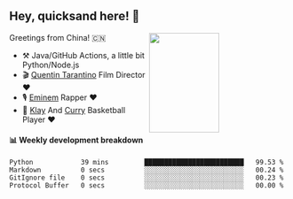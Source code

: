 ## Hey, quicksand here! 🏃
[<img align="right" width="50%" height='180' src="https://quicksandznzn.github.io/image/warriors.jpg">](https://github.com/quicksandznzn)
<!--
[<img align="right" width="50%" src="https://github-readme-stats.vercel.app/api?username=quicksandznzn&theme=dark&show_icons=true">](https://github.com/quicksandznzn)
-->


Greetings from China! 🇨🇳

- ⚒️ Java/GitHub Actions, a little bit Python/Node.js
- 🎬 [Quentin Tarantino](https://www.instagram.com/tarantinoxx/) Film Director ❤️
- 🎙 [Eminem](https://www.instagram.com/eminem/) Rapper ❤️
- 🏀 [Klay](https://www.instagram.com/klaythompson/) And [Curry](https://www.instagram.com/stephencurry30/) Basketball Player ❤️


#### :bar_chart: Weekly development breakdown
<!--START_SECTION:waka-->

```text
Python            39 mins         █████████████████████████   99.53 %
Markdown          0 secs          ░░░░░░░░░░░░░░░░░░░░░░░░░   00.24 %
GitIgnore file    0 secs          ░░░░░░░░░░░░░░░░░░░░░░░░░   00.23 %
Protocol Buffer   0 secs          ░░░░░░░░░░░░░░░░░░░░░░░░░   00.00 %
```

<!--END_SECTION:waka-->
